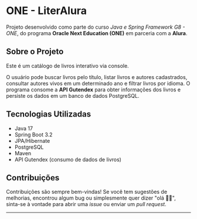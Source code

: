 # ONE - LiterAlura  
Projeto desenvolvido como parte do curso *Java e Spring Framework G8 - ONE*, do programa **Oracle Next Education (ONE)** em parceria com a **Alura**.

## Sobre o Projeto  
Este é um catálogo de livros interativo via console.  

O usuário pode buscar livros pelo título, listar livros e autores cadastrados, consultar autores vivos em um determinado ano e filtrar livros por idioma. O programa consome a **API Gutendex** para obter informações dos livros e persiste os dados em um banco de dados PostgreSQL.

## Tecnologias Utilizadas  
- Java 17  
- Spring Boot 3.2  
- JPA/Hibernate  
- PostgreSQL  
- Maven  
- API Gutendex (consumo de dados de livros)  

## Contribuições  
Contribuições são sempre bem-vindas! Se você tem sugestões de melhorias, encontrou algum bug ou simplesmente quer dizer "olá 👋🏽", sinta-se à vontade para abrir uma *issue* ou enviar um *pull request*.  

---
